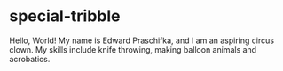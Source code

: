 # special-tribble
Hello, World! My name is Edward Praschifka, and I am an aspiring circus clown. My skills include knife throwing, making balloon animals and acrobatics.
